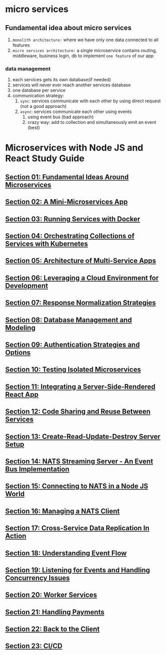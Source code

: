 # micro services

## Fundamental idea about micro services

1. `monolith architecture:` where we have only one data connected to all features
2. `micro services architecture:` a single microservice contains routing, middleware,
   business login, db to implement `one feature` of our app

### data management

1. each services gets its own database(if needed)
2. services will never ever reach another services database
3. one database per service
4. communication strategy:
   1. `sync`: services communicate with each other by using direct request (not a good approach)
   2. `async`: services communicate each other using events
      1. using event bus (bad approach)
      2. crazy way: add to collection and simultaneously emit an event (best)

# Microservices with Node JS and React Study Guide

## [**Section 01: Fundamental Ideas Around Microservices**](https://github.com/FahimMontasir/microservices_n_web3/tree/master/microservices/docs/section-01.md)

## [**Section 02: A Mini-Microservices App**](https://github.com/FahimMontasir/microservices_n_web3/tree/master/microservices/docs/section-02.md)

## [**Section 03: Running Services with Docker**](https://github.com/FahimMontasir/microservices_n_web3/tree/master/microservices/docs/section-03.md)

## [**Section 04: Orchestrating Collections of Services with Kubernetes**](https://github.com/FahimMontasir/microservices_n_web3/tree/master/microservices/docs/section-04.md)

## [**Section 05: Architecture of Multi-Service Apps**](https://github.com/FahimMontasir/microservices_n_web3/tree/master/microservices/docs/section-05.md)

## [**Section 06: Leveraging a Cloud Environment for Development**](https://github.com/FahimMontasir/microservices_n_web3/tree/master/microservices/docs/section-06.md)

## [**Section 07: Response Normalization Strategies**](https://github.com/FahimMontasir/microservices_n_web3/tree/master/microservices/docs/section-07.md)

## [**Section 08: Database Management and Modeling**](https://github.com/FahimMontasir/microservices_n_web3/tree/master/microservices/docs/section-08.md)

## [**Section 09: Authentication Strategies and Options**](https://github.com/FahimMontasir/microservices_n_web3/tree/master/microservices/docs/section-09.md)

## [**Section 10: Testing Isolated Microservices**](https://github.com/FahimMontasir/microservices_n_web3/tree/master/microservices/docs/section-10.md)

## [**Section 11: Integrating a Server-Side-Rendered React App**](https://github.com/FahimMontasir/microservices_n_web3/tree/master/microservices/docs/section-11.md)

## [**Section 12: Code Sharing and Reuse Between Services**](https://github.com/FahimMontasir/microservices_n_web3/tree/master/microservices/docs/section-12.md)

## [**Section 13: Create-Read-Update-Destroy Server Setup**](https://github.com/FahimMontasir/microservices_n_web3/tree/master/microservices/docs/section-13.md)

## [**Section 14: NATS Streaming Server - An Event Bus Implementation**](https://github.com/FahimMontasir/microservices_n_web3/tree/master/microservices/docs/section-14.md)

## [**Section 15: Connecting to NATS in a Node JS World**](https://github.com/FahimMontasir/microservices_n_web3/tree/master/microservices/docs/section-15.md)

## [**Section 16: Managing a NATS Client**](https://github.com/FahimMontasir/microservices_n_web3/tree/master/microservices/docs/section-16.md)

## [**Section 17: Cross-Service Data Replication In Action**](https://github.com/FahimMontasir/microservices_n_web3/tree/master/microservices/docs/section-17.md)

## [**Section 18: Understanding Event Flow**](https://github.com/FahimMontasir/microservices_n_web3/tree/master/microservices/docs/section-18.md)

## [**Section 19: Listening for Events and Handling Concurrency Issues**](https://github.com/FahimMontasir/microservices_n_web3/tree/master/microservices/docs/section-19.md)

## [**Section 20: Worker Services**](https://github.com/FahimMontasir/microservices_n_web3/tree/master/microservices/docs/section-20.md)

## [**Section 21: Handling Payments**](https://github.com/FahimMontasir/microservices_n_web3/tree/master/microservices/docs/section-21.md)

## [**Section 22: Back to the Client**](https://github.com/FahimMontasir/microservices_n_web3/tree/master/microservices/docs/section-22.md)

## [**Section 23: CI/CD**](https://github.com/FahimMontasir/microservices_n_web3/tree/master/microservices/docs/section-23.md)
